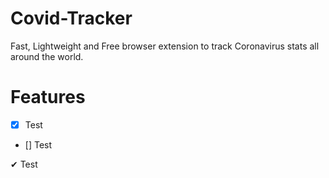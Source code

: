 # Covid-Tracker
Fast, Lightweight and Free browser extension to track Coronavirus stats all around the world.


# Features

- [x] Test

- [] Test

✔ Test
